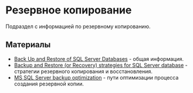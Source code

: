 # Резервное копирование

Подраздел с информацией по резервному копированию.

## Материалы

* [Back Up and Restore of SQL Server Databases](https://docs.microsoft.com/ru-ru/sql/relational-databases/backup-restore/back-up-and-restore-of-sql-server-databases?view=sql-server-ver15) - общая информация.
* [Backup and Restore (or Recovery) strategies for SQL Server database](https://www.sqlshack.com/backup-and-restore-or-recovery-strategies-for-sql-server-database/) - стратегии резервного копирования и восстановления.
* [MS SQL Server backup optimization](https://www.sqlshack.com/ms-sql-server-backup-optimization/) - пути оптимизации процесса создания резервной копии.
